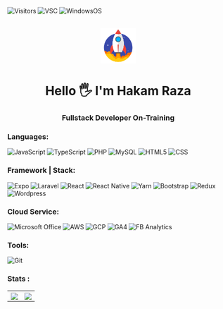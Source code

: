 ![Visitors](https://visitor-badge.laobi.icu/badge?page_id=hakamraza)
![VSC](https://img.shields.io/badge/Codium-5C2D91?flat&logo=visual%20studio&logoColor=white)
![WindowsOS](https://img.shields.io/badge/Windows-0078D6?flat&logo=windows&logoColor=white)
<br></br>

<div align="center">
    <img src="./rocket.gif" width="80px" height="80px"> 
</div>

<h1 align="center">
    Hello 
    🖐 
    I'm Hakam Raza
</h1>

<h3 align="center">
    Fullstack Developer On-Training
</h3>

### Languages:

![JavaScript](https://img.shields.io/badge/JavaScript-F7DF1E?style=flat&logo=javascript&logoColor=black)
![TypeScript](https://img.shields.io/badge/TypeScript-007ACC?flat&logo=typescript&logoColor=white)
![PHP](https://img.shields.io/badge/PHP-777BB4?flat&logo=php&logoColor=white) 
![MySQL](https://img.shields.io/badge/MySQL-005C84?flat&logo=mysql&logoColor=white)
![HTML5](https://img.shields.io/badge/HTML5-E34F26?flat&logo=html5&logoColor=white)
![CSS](https://img.shields.io/badge/CSS3-1572B6?flat&logo=css3&logoColor=white)


### Framework | Stack:

![Expo](https://img.shields.io/badge/Expo-000000?flat&logo=Expo&logoColor=white)
![Laravel](https://img.shields.io/badge/Laravel-FF2D20?flat&logo=laravel&logoColor=white)
![React](https://img.shields.io/badge/React-20232A?flat&logo=react&logoColor=61DAFB)
![React Native](https://img.shields.io/badge/React_Native-20232A?flat&logo=react&logoColor=61DAFB)
![Yarn](https://img.shields.io/badge/Yarn-1476a2?flat&logo=Yarn&logoColor=white)
![Bootstrap](https://img.shields.io/badge/Bootstrap-563D7C?flat&logo=bootstrap&logoColor=white)
![Redux](https://img.shields.io/badge/Redux-593D88?flat&logo=redux&logoColor=white)
![Wordpress](https://img.shields.io/badge/Wordpress-21759B?flat&logo=wordpress&logoColor=white)


### Cloud Service:

![Microsoft Office](https://img.shields.io/badge/Microsoft_Office-D83B01?flat&logo=microsoft-office&logoColor=white)
![AWS](https://img.shields.io/badge/Amazon_AWS-FF9900?flat&logo=amazonaws&logoColor=white)
![GCP](https://img.shields.io/badge/Google_Cloud-4285F4?flat&logo=google-cloud&logoColor=white)
![GA4](https://img.shields.io/badge/Google%20Analytics-E37400?flat&logo=google%20analytics&logoColor=white)
![FB Analytics](https://img.shields.io/badge/Facebook%20Analytics-1877F2?flat&logo=facebook&logoColor=white)


### Tools:

![Git](https://img.shields.io/badge/GIT-E44C30?flat&logo=git&logoColor=white)


### Stats :

<table>
  <td align="center" width="48%">
    <img src="https://github-readme-stats.vercel.app/api/top-langs/?username=hakamraza&hide_border=true&layout=compact" align="center" />
  </td>  
  <td align="center" width="48%">
    <img src="https://github-readme-stats.vercel.app/api?username=hakamraza&show_icons=true&count_private=true&hide_border=true" align="center" />
  </td>
</table>
